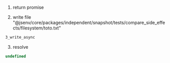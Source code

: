 1. return promise

2. write file "@jsenv/core/packages/independent/snapshot/tests/compare_side_effects/filesystem/toto.txt"
```txt
3_write_async
```

3. resolve
```js
undefined
```